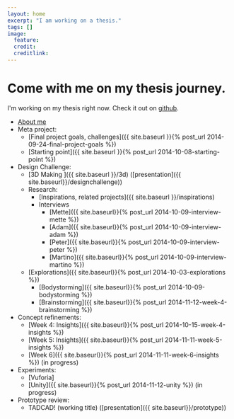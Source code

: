 ```yaml
---
layout: home
excerpt: "I am working on a thesis."
tags: []
image:
  feature: 
  credit: 
  creditlink: 
---
```


# Come with me on my thesis journey.

I'm working on my thesis right now. Check it out on [github](http://github.com/paulate/CIIDthesis).

  
-  [About me](http://ciid.dk/education/people/students-2014/paula-te/)
-  Meta project:
    -  [Final project goals, challenges]({{ site.baseurl }}{% post_url 2014-09-24-final-project-goals %})
    -  [Starting point]({{ site.baseurl }}{% post_url 2014-10-08-starting-point %})
-  Design Challenge: 
    -  [3D Making ]({{ site.baseurl }}/3d) ([presentation]({{ site.baseurl}}/designchallenge))
    -  Research: 
        -  [Inspirations, related projects]({{ site.baseurl }}/inspirations)
        -  Interviews
            - [Mette]({{ site.baseurl}}{% post_url 2014-10-09-interview-mette %})
            - [Adam]({{ site.baseurl}}{% post_url 2014-10-09-interview-adam %})
            - [Peter]({{ site.baseurl}}{% post_url 2014-10-09-interview-peter %})
            - [Martino]({{ site.baseurl}}{% post_url 2014-10-09-interview-martino %})
    -  [Explorations]({{ site.baseurl}}{% post_url 2014-10-03-explorations %})
        - [Bodystorming]({{ site.baseurl}}{% post_url 2014-10-09-bodystorming %})
        - [Brainstorming]({{ site.baseurl}}{% post_url 2014-11-12-week-4-brainstorming %})
- Concept refinements:
    -  [Week 4: Insights]({{ site.baseurl}}{% post_url 2014-10-15-week-4-insights %})
    -  [Week 5: Insights]({{ site.baseurl}}{% post_url 2014-11-11-week-5-insights %})
    -  [Week 6]({{ site.baseurl}}{% post_url 2014-11-11-week-6-insights %}) (in progress) 
-  Experiments:
    -  [Vuforia]
    -  [Unity]({{ site.baseurl}}{% post_url 2014-11-12-unity %}) (in progress) 
-  Prototype review:
	- TADCAD! (working title) ([presentation]({{ site.baseurl}}/prototype))
<br>
<br>